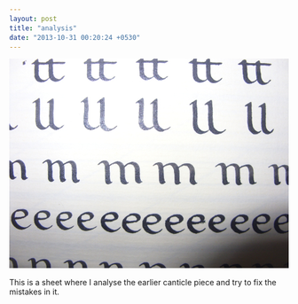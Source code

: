 ```yaml
---
layout: post
title: "analysis"
date: "2013-10-31 00:20:24 +0530"
---
```


![Analysis of Canticle piece](/img/analysis0.jpg)

This is a sheet where I analyse the earlier canticle piece and try to fix the mistakes in it.

